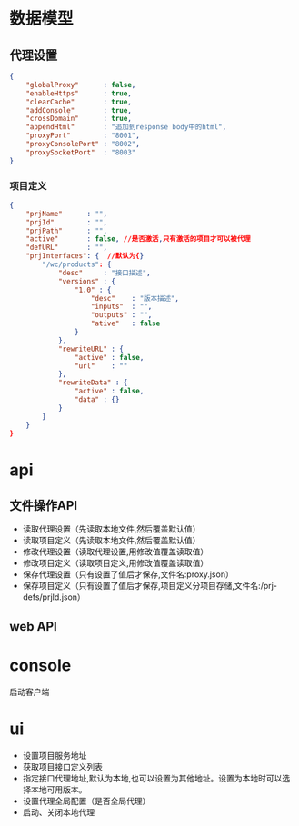 # 数据模型
## 代理设置
```json
{
    "globalProxy"      : false,
    "enableHttps"      : true,
    "clearCache"       : true,
    "addConsole"       : true,    
    "crossDomain"      : true,
    "appendHtml"       : "追加到response body中的html",
    "proxyPort"        : "8001",
    "proxyConsolePort" : "8002",
    "proxySocketPort"  : "8003"
}
```
### 项目定义
```json
{
    "prjName"      : "",
    "prjId"        : "",
    "prjPath"      : "",
    "active"       : false, //是否激活,只有激活的项目才可以被代理
    "defURL"       : "",
    "prjInterfaces": {  //默认为{}
        "/wc/products": {
            "desc"     : "接口描述",
            "versions" : {
                "1.0" : {
                    "desc"    : "版本描述",
                    "inputs"  : "",
                    "outputs" : "",
                    "ative"   : false
                }
            },
            "rewriteURL" : {
                "active" : false,
                "url"    : ""
            },
            "rewriteData" : {
                "active" : false,
                "data" : {}
            }
        }
    }
}
```
# api
## 文件操作API
* 读取代理设置（先读取本地文件,然后覆盖默认值）
* 读取项目定义（先读取本地文件,然后覆盖默认值）
* 修改代理设置（读取代理设置,用修改值覆盖读取值）
* 修改项目定义（读取项目定义,用修改值覆盖读取值）
* 保存代理设置（只有设置了值后才保存,文件名:proxy.json）
* 保存项目定义（只有设置了值后才保存,项目定义分项目存储,文件名:/prj-defs/prjId.json）

## web API

# console
启动客户端

# ui
* 设置项目服务地址
* 获取项目接口定义列表
* 指定接口代理地址,默认为本地,也可以设置为其他地址。设置为本地时可以选择本地可用版本。
* 设置代理全局配置（是否全局代理）
* 启动、关闭本地代理